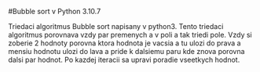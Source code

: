 #Bubble sort v Python 3.10.7

Triedaci algoritmus Bubble sort napisany v python3.
Tento triedaci algoritmus porovnava vzdy par premenych a v poli a tak triedi pole. Vzdy si zoberie 2 hodnoty porovna ktora hodnota je vacsia a tu ulozi do prava a mensiu hodnotu ulozi do lava a pride k dalsiemu paru kde znova porovna dalsi par hodnot. Po kazdej iteracii sa upravi poradie vseetkych hodnot.

